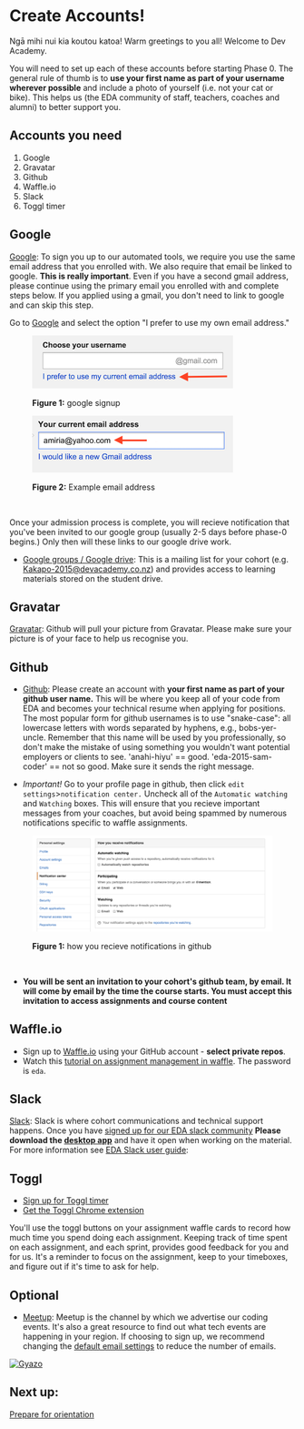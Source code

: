 # Create Accounts!


Ngā mihi nui kia koutou katoa! Warm greetings to you all! Welcome to Dev Academy.

You will need to set up each of these accounts before starting Phase 0. The general rule of thumb is to **use your first name as part of your username wherever possible** and include a photo of yourself (i.e. not your cat or bike). This helps us (the EDA community of staff, teachers, coaches and alumni) to better support you.

## Accounts you need

1. Google
2. Gravatar
2. Github
3. Waffle.io
3. Slack
4. Toggl timer

## Google
[Google](https://accounts.google.com/Signup): To sign you up to our automated tools, we require you use the same email address that you enrolled with. We also require that email be linked to google. **This is really important**. Even if you have a second gmail address, please continue using the primary email you enrolled with and complete steps below. If you applied using a gmail, you don't need to link to google and can skip this step.

Go to [Google](https://accounts.google.com/Signup) and select the option "I prefer to use my own email address."
<figure>
  <img src="../images/google.png" alt="sign up to google"><br>
  <figcaption>
    <p><strong>Figure 1:</strong> google signup</p>
  </figcaption>
</figure>


<figure>
  <img src="../images/google-2.png" alt="enter email to link to google"><br>
  <figcaption>
    <p><strong>Figure 2:</strong> Example email address</p>
  </figcaption>
</figure>

<br>

Once your admission process is complete, you will recieve notification that you've been invited to our google group (usually 2-5 days before phase-0 begins.) Only then will these links to our google drive work.

- [Google groups / Google drive](https://drive.google.com/a/enspiral.com/folderview?id=0B5aB0OHeInzgeWZoQm9VaWJQeWc&usp=sharing): This is a mailing list for your cohort (e.g. Kakapo-2015@devacademy.co.nz) and provides access to learning materials stored on the student drive.

## Gravatar
[Gravatar](http://en.gravatar.com/): Github will pull your picture from Gravatar. Please make sure your picture is of your face to help us recognise you.

## Github
- [Github](https://github.com/): Please create an account with **your first name as part of your github user name.** This will be where you keep all of your code from EDA and becomes your technical resume when applying for positions. The most popular form for github usernames is to use "snake-case": all lowercase letters with words separated by hyphens, e.g., bobs-yer-uncle. Remember that this name will be used by you professionally, so don't make the mistake of  using something you wouldn't want potential employers or clients to see. 'anahi-hiyu' == good. 'eda-2015-sam-coder' == not so good. Make sure it sends the right message.

- *Important!* Go to your profile page in github, then click `edit settings`>`notification center.` Uncheck all of the `Automatic watching` and `Watching` boxes. This will ensure that you recieve important messages from your coaches, but avoid being spammed by numerous notifications specific to waffle assignments.

<figure>
  <img src="../images/github-settings.png" alt="github settings"><br>
  <figcaption>
    <p><strong>Figure 1:</strong> how you recieve notifications in github</p>
  </figcaption>
</figure>

<br>


- **You will be sent an invitation to your cohort's github team, by email. It will come by email by the time the course starts. You must accept this invitation to access assignments and course content**

## Waffle.io
- Sign up to [Waffle.io](https://waffle.io/) using your GitHub account - **select private repos**.
- Watch this [tutorial on assignment management in waffle](https://vimeo.com/147405661). The password is `eda`.

## Slack
[Slack](https://edaslackinvite.herokuapp.com/): Slack is where cohort communications and technical support happens. Once you have [signed up for our EDA slack community](https://edaslackinvite.herokuapp.com/) **Please download the [desktop app](https://slack.com/apps)** and have it open when working on the material. For more information see [EDA Slack user guide](/4-tools/slack/README.md):

## Toggl
- [Sign up for Toggl timer](https://toggl.com/)
- [Get the Toggl Chrome extension](https://chrome.google.com/webstore/detail/toggl-button/oejgccbfbmkkpaidnkphaiaecficdnfn?hl=en)

You'll use the toggl buttons on your assignment waffle cards to record how much time you spend doing each assignment. Keeping track of time spent on each assignment, and each sprint, provides good feedback for you and for us. It's a reminder to focus on the assignment, keep to your timeboxes, and figure out if it's time to ask for help.

## Optional
- [Meetup](http://www.meetup.com/Enspiral-Dev-Academy-Meetup/): Meetup is the channel by which we advertise our coding events. It's also a great resource to find out what tech events are happening in your region. If choosing to sign up, we recommend changing the [default email settings](http://www.meetup.com/account/comm/) to reduce the number of emails.

[![Gyazo](http://i.gyazo.com/e0c8b3c2e164162d2e021619aee97881.gif)](http://gyazo.com/e0c8b3c2e164162d2e021619aee97881)


## Next up:
[Prepare for orientation](/0.2-prepare-for-orientation/README.md)
